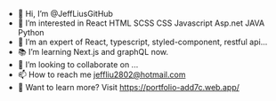 - 👋 Hi, I’m @JeffLiusGitHub
- 👀 I’m interested in React HTML SCSS CSS Javascript Asp.net JAVA Python 
- 🌱 I’m an expert of React, typescript, styled-component, restful api...
- 📚 I’m learning Next.js and graphQL now.
- 💞️ I’m looking to collaborate on ...
- 📫 How to reach me jeffliu2802@hotmail.com
- 📄 Want to learn more? Visit https://portfolio-add7c.web.app/ 

<!---
JeffLiusGitHub/JeffLiusGitHub is a ✨ special ✨ repository because its `README.md` (this file) appears on your GitHub profile.
You can click the Preview link to take a look at your changes.
--->
